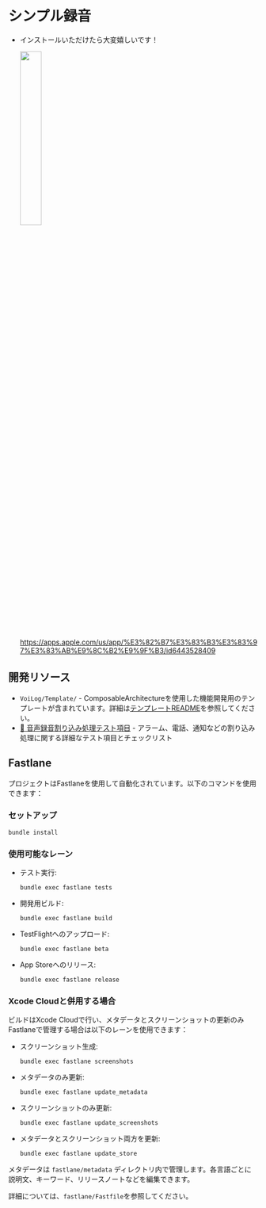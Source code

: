# シンプル録音

- インストールいただけたら大変嬉しいです！

  <img src="https://github.com/entaku0818/VoiceMemo/assets/9211010/48fc8bcd-f50c-45c5-81ef-fc57f12ffd0d" width="30%" />

  https://apps.apple.com/us/app/%E3%82%B7%E3%83%B3%E3%83%97%E3%83%AB%E9%8C%B2%E9%9F%B3/id6443528409

## 開発リソース

- `VoiLog/Template/` - ComposableArchitectureを使用した機能開発用のテンプレートが含まれています。詳細は[テンプレートREADME](VoiLog/Template/README.md)を参照してください。
- [📱 音声録音割り込み処理テスト項目](AUDIO_RECORDING_TESTS.md) - アラーム、電話、通知などの割り込み処理に関する詳細なテスト項目とチェックリスト

## Fastlane

プロジェクトはFastlaneを使用して自動化されています。以下のコマンドを使用できます：

### セットアップ

```
bundle install
```

### 使用可能なレーン

- テスト実行:
  ```
  bundle exec fastlane tests
  ```

- 開発用ビルド:
  ```
  bundle exec fastlane build
  ```

- TestFlightへのアップロード:
  ```
  bundle exec fastlane beta
  ```

- App Storeへのリリース:
  ```
  bundle exec fastlane release
  ```

### Xcode Cloudと併用する場合

ビルドはXcode Cloudで行い、メタデータとスクリーンショットの更新のみFastlaneで管理する場合は以下のレーンを使用できます：

- スクリーンショット生成:
  ```
  bundle exec fastlane screenshots
  ```

- メタデータのみ更新:
  ```
  bundle exec fastlane update_metadata
  ```

- スクリーンショットのみ更新:
  ```
  bundle exec fastlane update_screenshots
  ```

- メタデータとスクリーンショット両方を更新:
  ```
  bundle exec fastlane update_store
  ```

メタデータは `fastlane/metadata` ディレクトリ内で管理します。各言語ごとに説明文、キーワード、リリースノートなどを編集できます。

詳細については、`fastlane/Fastfile`を参照してください。
